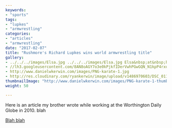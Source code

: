 ```yaml
---
keywords:
- "sports"
tags:
- "lupkes"
- "armwrestling"
categories:
- "articles"
- "armwrestling"
date: "2017-02-07"
title: "Rushmore's Richard Lupkes wins world armwrestling title"
gallery:
- ../../../images/Elsa.jpg ../../../images/Elsa.jpg Elsa&nbsp;at&nbsp;home
- //lh3.googleusercontent.com/8AN8oAGY7o3e0kPjkfIDerVwhPGwGQN_N1kpP4rxuMEmayS2nHADx-X25D1uYejkK4wIXT7JMJo8TdvZy7unm3RUszDAm2JdOQDTcVdoiTXFUco0IxsaRH3kIcF2wVDeaTOPu8FceVnynv_vExBp1U2DrMPj0SuClcXk7Ema1lX_smT5bJxlVmQtyIr12tPIvJxJMtvZWrUPNVeDCvlA6rFAeAGf7N_hUMh-d7EsolYRSSX18pMIeRmwYZFJgm9x5_BLxlFm9NyuflD41Ve9mxyz1uR44Y8bbTGsmQbaerPbIw8R3bDOevl3nbsviBdQIxUz7ZN5SjhGOEVUpZkFL1QGuczI_aQ8EwbypPNAFdG25GZbHZhpHQwTDy58GUNEdFubJPB4LYubuBHsOdkk4zdx60uSMdqv-MeBE8icaI0x6lFqfx0Jm2aJtnjmBISNlBeJtN1oe1GR639zbrXxCZHB0B5DoUvfqBva4Xwv2QcSUyafmcjwebTteZjf1Vi6eULxxfklf7962y6041OI3btB0QhNpjYZCiKrP9DXlcafSm5dXS3jL0OQDa2p3Xnu5YObH1W5i-BcQWMs0PXxYCyInFVGmjP5H_MAC1IwhSCYmaajJYrW=w1998-h1498-no?.jpg Hello&nbsp;Kitty&nbsp;Japan
- http://www.danielwkerwin.com/images/PNG-karate-1.jpg
- http://res.cloudinary.com/ryankerwin/image/upload/v1486970603/DSC_0114_bzo19l.jpg Elsa&nbsp;loves&nbsp;flowers
thumbnailImage: "http://www.danielwkerwin.com/images/PNG-karate-1-thumbnail.jpg"
weight: 50

---
```


Here is an article my brother wrote while working at the Worthington Daily Globe in 2010. blah
<!-- more /-->

<a href="http://www.dglobe.com/content/rushmores-richard-lupkes-wins-world-armwrestling-title" target="_blank">Blah blah</a>